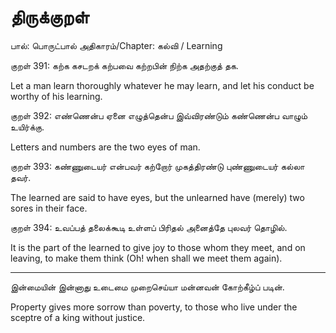 ﻿திருக்குறள்
===============================================================================
பால்: பொருட்பால்
அதிகாரம்/Chapter: கல்வி / Learning 

குறள் 391:
கற்க கசடறக் கற்பவை கற்றபின்
நிற்க அதற்குத் தக.

Let a man learn thoroughly whatever he may learn, and let his conduct be worthy
of his learning.

குறள் 392:
எண்ணென்ப ஏனை எழுத்தென்ப இவ்விரண்டும்
கண்ணென்ப வாழும் உயிர்க்கு.

Letters and numbers are the two eyes of man.

குறள் 393:
கண்ணுடையர் என்பவர் கற்றோர் முகத்திரண்டு
புண்ணுடையர் கல்லா தவர்.

The learned are said to have eyes, but the unlearned have (merely) two sores 
in their face.

குறள் 394:
உவப்பத் தலைக்கூடி உள்ளப் பிரிதல்
அனைத்தே புலவர் தொழில்.

It is the part of the learned to give joy to those whom they meet, and on 
leaving, to make them think (Oh! when shall we meet them again).


****
இன்மையின் இன்னாது உடைமை முறைசெய்யா 
மன்னவன் கோற்கீழ்ப் படின்.	

Property gives more sorrow than poverty,
to those who live under the sceptre of a king without justice. 
